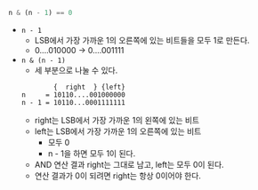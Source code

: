 ```python
n & (n - 1) == 0
```
* `n - 1`
  * LSB에서 가장 가까운 1의 오른쪽에 있는 비트들을 모두 1로 만든다.
  * 0....010000 -> 0....001111
* `n & (n - 1)`
  * 세 부분으로 나눌 수 있다.
  ```
          {  right  } {left}
  n     = 10110....001000000
  n - 1 = 10110...0001111111
  ```
  * right는 LSB에서 가장 가까운 1의 왼쪽에 있는 비트
  * left는 LSB에서 가장 가까운 1의 오른쪽에 있는 비트
    * 모두 0
    * n - 1을 하면 모두 1이 된다.
  * AND 연산 결과 right는 그대로 남고, left는 모두 0이 된다.
  * 연산 결과가 0이 되려면 right는 항상 0이어야 한다.
